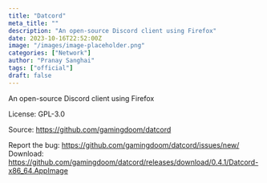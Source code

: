 ```yaml
---
title: "Datcord"
meta_title: ""
description: "An open-source Discord client using Firefox"
date: 2023-10-16T22:52:00Z
image: "/images/image-placeholder.png"
categories: ["Network"]
author: "Pranay Sanghai"
tags: ["official"]
draft: false
---
```


An open-source Discord client using Firefox

License: GPL-3.0

Source: https://github.com/gamingdoom/datcord  

Report the bug: https://github.com/gamingdoom/datcord/issues/new/  
Download: https://github.com/gamingdoom/datcord/releases/download/0.4.1/Datcord-x86_64.AppImage
